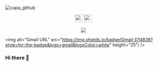 ![capa_github](https://user-images.githubusercontent.com/67346814/179097614-d8c5b24c-6062-4978-8ac9-f37102350a5f.png)
  
  
  
  <p align="center">



  <a href="https://www.linkedin.com/in/tiagogomesengineering/" alt="Linkedin">
  <img src="https://img.shields.io/badge/-Linkedin-0e76a8?style=for-the-                badge&logo=Linkedin&logoColor=white&link=https://www.linkedin.com/in/tiagogomesengineering/"      height="25"/ /></a>
  
  
  <a href="https://twitter.com/Tiago_FSGomes" alt="Twitter">
  <img src="https://img.shields.io/twitter/url?label=Twitter&style=social&url=https%3A%2F%2Ftwitter.com%2FTiago_FSGomes" height="25"/ /></a>
  
  
<p align="center" dir="auto">
<a href="mailto:contato@fabiosouza.org"><img src="https://camo.githubusercontent.com/f861a96af865462cfeb27f124deab9e878d4fad9480306d63dc1c80a8f51c2c5/68747470733a2f2f696d672e736869656c64732e696f2f62616467652f2d2d656d61696c3f6c6162656c3d452d6d61696c266c6f676f3d676d61696c267374796c653d736f6369616c" data-canonical-src="https://img.shields.io/badge/--email?label=E-mail&amp;logo=gmail&amp;style=social" style="max-width: 100%;"></a>
    
    
    
    
    
 
    
    
  
  

</p>



   <img alt="Gmail URL" src="https://img.shields.io/badge/Gmail-D14836?style=for-the-badge&logo=gmail&logoColor=white"      height="25"/ /></a>

### Hi there 👋

<!--
**TiagoFSGomes/TiagoFSGomes** is a ✨ _special_ ✨ repository because its `README.md` (this file) appears on your GitHub profile.

Here are some ideas to get you started:

- 🔭 I’m currently working on ...
- 🌱 I’m currently learning ...
- 👯 I’m looking to collaborate on ...
- 🤔 I’m looking for help with ...
- 💬 Ask me about ...
- 📫 How to reach me: ...
- 😄 Pronouns: ...
- ⚡ Fun fact: ...
-->
